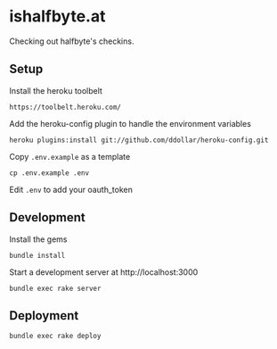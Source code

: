 # ishalfbyte.at

Checking out halfbyte's checkins.


## Setup

Install the heroku toolbelt

    https://toolbelt.heroku.com/

Add the heroku-config plugin to handle the environment variables

    heroku plugins:install git://github.com/ddollar/heroku-config.git

Copy `.env.example` as a template

    cp .env.example .env

Edit `.env` to add your oauth_token


## Development

Install the gems

    bundle install

Start a development server at http://localhost:3000

    bundle exec rake server


## Deployment

    bundle exec rake deploy
